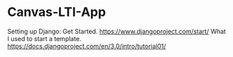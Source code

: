 # Canvas-LTI-App
Setting up Django:
Get Started. 
https://www.djangoproject.com/start/
What I used to start a template. 
https://docs.djangoproject.com/en/3.0/intro/tutorial01/  
